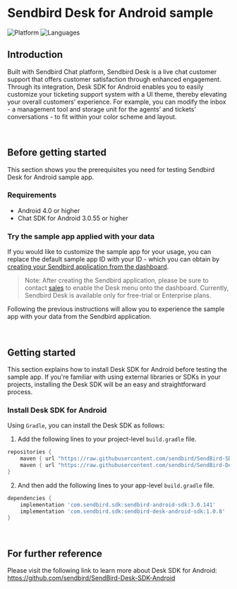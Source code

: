 # Sendbird Desk for Android sample
![Platform](https://img.shields.io/badge/platform-ANDROID-orange.svg)
![Languages](https://img.shields.io/badge/language-JAVA-orange.svg)

## Introduction

Built with Sendbird Chat platform, Sendbird Desk is a live chat customer support that offers customer satisfaction through enhanced engagement. Through its integration, Desk SDK for Android enables you to easily customize your ticketing support system with a UI theme, thereby elevating your overall customers’ experience. For example, you can modify the inbox - a management tool and storage unit for the agents’ and tickets’ conversations - to fit within your color scheme and layout.

<br />

## Before getting started

This section shows you the prerequisites you need for testing Sendbird Desk for Android sample app.

### Requirements

- Android 4.0 or higher
- Chat SDK for Android 3.0.55 or higher

### Try the sample app applied with your data 

If you would like to customize the sample app for your usage, you can replace the default sample app ID with your ID - which you can obtain by [creating your Sendbird application from the dashboard](https://docs.sendbird.com/android/quick_start#3_install_and_configure_the_chat_sdk_4_step_1_create_a_sendbird_application_from_your_dashboard).

> Note: After creating the Sendbird application, please be sure to contact [sales](https://get.sendbird.com/talk-to-sales.html) to enable the Desk menu onto the dashboard. Currently, Sendbird Desk is available only for free-trial or Enterprise plans.

Following the previous instructions will allow you to experience the sample app with your data from the Sendbird application.

<br />

## Getting started

This section explains how to install Desk SDK for Android before testing the sample app. If you're familiar with using external libraries or SDKs in your projects, installing the Desk SDK will be an easy and straightforward process. 

### Install Desk SDK for Android

Using `Gradle`, you can install the Desk SDK as follows: 

1. Add the following lines to your project-level `build.gradle` file.
```gradle
repositories {
    maven { url "https://raw.githubusercontent.com/sendbird/SendBird-SDK-Android/master/" }
    maven { url "https://raw.githubusercontent.com/sendbird/SendBird-Desk-SDK-Android/master/" }
}
```

2. And then add the following lines to your app-level `build.gradle` file.
```gradle
dependencies {
    implementation 'com.sendbird.sdk:sendbird-android-sdk:3.0.141'
    implementation 'com.sendbird.sdk:sendbird-desk-android-sdk:1.0.8'
}
```

<br />

## For further reference

Please visit the following link to learn more about Desk SDK for Android: https://github.com/sendbird/SendBird-Desk-SDK-Android
